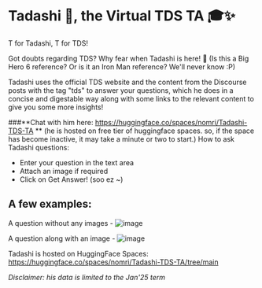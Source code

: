 # Tadashi 🤖, the Virtual TDS TA 🎓✨

T for Tadashi, T for TDS!

Got doubts regarding TDS? Why fear when Tadashi is here! 🎀
(Is this a Big Hero 6 reference? Or is it an Iron Man reference? We'll never know :P)

Tadashi uses the official TDS website and the content from the Discourse posts with the tag "tds" to answer your questions, which he does in a concise and digestable way along with some links to the relevant content to give you some more insights!

###**Chat with him here: https://huggingface.co/spaces/nomri/Tadashi-TDS-TA **
(he is hosted on free tier of huggingface spaces. so, if the space has become inactive, it may take a minute or two to start.)
How to ask Tadashi questions:
- Enter your question in the text area
- Attach an image if required
- Click on Get Answer! (soo ez ~)


## A few examples: 
A question without any images - 
![image](https://github.com/user-attachments/assets/47dcc0c2-d5d6-4981-9191-83f89ac61c55)


A question along with an image - 
![image](https://github.com/user-attachments/assets/640a2297-3e39-4c17-bd85-f2aa70fdab10)


Tadashi is hosted on HuggingFace Spaces: https://huggingface.co/spaces/nomri/Tadashi-TDS-TA/tree/main

_Disclaimer: his data is limited to the Jan'25 term_
